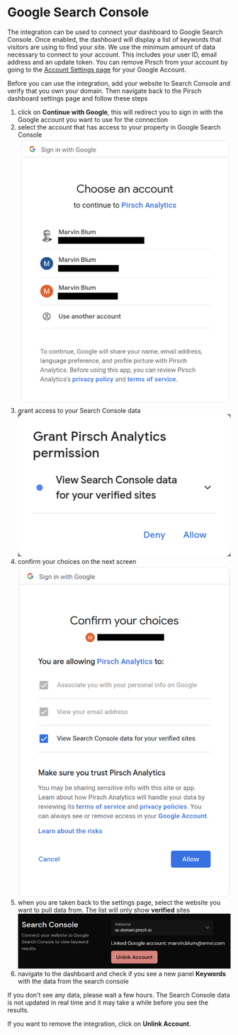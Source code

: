 # Google Search Console

The integration can be used to connect your dashboard to Google Search Console. Once enabled, the dashboard will display a list of keywords that visitors are using to find your site. We use the minimum amount of data necessary to connect to your account. This includes your user ID, email address and an update token. You can remove Pirsch from your account by going to the [Account Settings page](https://myaccount.google.com/permissions) for your Google Account.

Before you can use the integration, add your website to Search Console and verify that you own your domain. Then navigate back to the Pirsch dashboard settings page and follow these steps

1. click on **Continue with Google**, this will redirect you to sign in with the Google account you want to use for the connection
2. select the account that has access to your property in Google Search Console ![Site Selection](../static/integrations/settings-gsc-accounts.png)
3. grant access to your Search Console data ![Site Selection](../static/integrations/settings-gsc-permissions.png)
4. confirm your choices on the next screen ![Site Selection](../static/integrations/settings-gsc-confirmation.png)
5. when you are taken back to the settings page, select the website you want to pull data from. The list will only show **verified** sites ![Site Selection](../static/integrations/settings-gsc-integration.png)
6. navigate to the dashboard and check if you see a new panel **Keywords** with the data from the search console

If you don't see any data, please wait a few hours. The Search Console data is not updated in real time and it may take a while before you see the results.

If you want to remove the integration, click on **Unlink Account**.